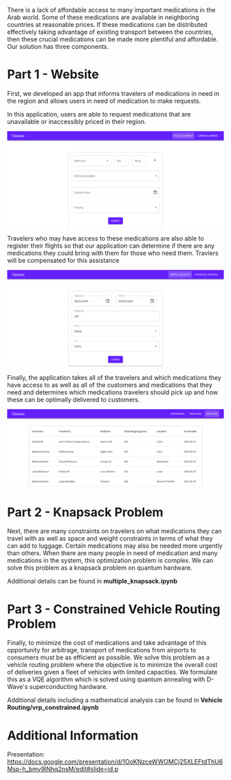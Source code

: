 There is a lack of affordable access to many important medications in the Arab world. Some of these medications are available in neighboring countries at reasonable prices. If these medications can be distributed effectively taking advantage of existing transport between the countries, then these crucial medications can be made more plentiful and affordable. 
Our solution has three components.

# Part 1 - Website

First, we developed an app that informs travelers of medications in need in the region and allows users in need of medication to make requests.

In this application, users are able to request medications that are unavailable or inaccessibly priced in their region.

![Image of the customer view](/images/customer_view.png)

Travelers who may have access to these medications are also able to register their flights so that our application can determine if there are any medications they could bring with them for those who need them. Travlers will be compensated for this assistance

![Image of the traveler view](/images/traveler_view.png)

Finally, the application takes all of the travelers and which medications they have access to as well as all of the customers and medications that they need and determines which medications travelers should pick up and how these can be optimally delivered to customers.

![Image of the customer view](/images/manager_view.png)

# Part 2 - Knapsack Problem

Next, there are many constraints on travelers on what medications they can travel with as well as space and weight constraints in terms of what they can add to luggage. Certain medications may also be needed more urgently than others. When there are many people in need of medication and many medications in the system, this optimization problem is complex. We can solve this problem as a knapsack problem on quantum hardware.

Additional details can be found in **multiple_knapsack.ipynb**

# Part 3 - Constrained Vehicle Routing Problem

Finally, to minimize the cost of medications and take advantage of this opportunity for arbitrage, transport of medications from airports to consumers must be as efficient as possible. We solve this problem as a vehicle routing problem where the objective is to minimize the overall cost of deliveries given a fleet of vehicles with limited capacities. We formulate this as a VQE algorithm which is solved using quantum annealing with D-Wave's superconducting hardware.

Additional details including a mathematical analysis can be found in **Vehicle Routing/vrp_constrained.ipynb**

# Additional Information

Presentation: https://docs.google.com/presentation/d/1OoKNzceWWOMCj25XLEFtdThU6Msp-h_bmv9lNhq2nsM/edit#slide=id.p